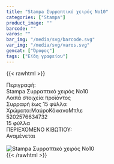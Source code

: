 ```yaml
---
title: "Stampa Συρραπτικό χειρός No10"
categories: ["Stampa"]
product_image: ""
barcode: ""
varos: ""
bar_img: "/media/svg/barcode.svg"
var_img: "/media/svg/varos.svg"
gencat: ["Όροφος"]
tags: ["Είδη γραφείου"]
---
```

{{< rawhtml >}}

<div class="sload697"><div class="product"><div id="sistatika">Περιγραφή:</div><div class="alltext">Stampa Συρραπτικό χειρός No10</div><div id="loipa">Λοιπά στοιχεία προϊόντος</div><div class="keno"></div><div class="sdt sw100"><div class="stpin sdtc sp15 s444 steee sw50 stcenter sfwb">Συρραφή έως 15 φύλλα</div><div class="stpin sfwb sdtc sp15 seee st333 sw50 stcenter">Χρώματα:<br><br><span class="sfwn s333 sbrd3 sml5 smr5 steee sp510">Μαύρο</span><span class="sfwn sred sbrd3 stfff sp510 smr5">Κόκκινο</span><span class="sfwn sblue steee sp510 sbrd3">Μπλε</span></div></div><div class="keno"></div><style>.stpin br{display:none}@media only screen and (max-width:800px){.stpin{display:block;width:auto}}@media only screen and (max-width:400px){.stpin span{margin-top:15px}.stpin br{display:block}}</style><div id="barcode"><div id="barimage1"></div><span id="bartext">5202576634732</span></div><div id="varos"><div id="temimg"></div><span id="varostext">15 φύλλα</span></div><div id="kivotio">ΠΕΡΙΕΧΟΜΕΝΟ ΚΙΒΩΤΙΟΥ:<br>Αναμένεται</div><br><div class="pimg"><img alt="Stampa Συρραπτικό χειρός No10" title="Stampa Συρραπτικό χειρός No10" src="/media/images/stampa-syrraptiko-xeiros-no10.jpg"></div></div></div>
{{< /rawhtml >}}


